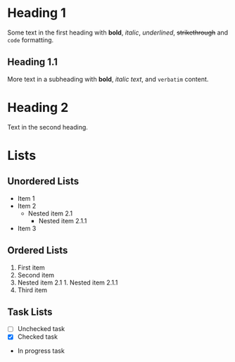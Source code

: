 # Heading 1

Some text in the first heading with **bold**, *italic*, _underlined_, ~~strikethrough~~ and `code` formatting.

## Heading 1.1

More text in a subheading with **bold**, *italic text*, and `verbatim` content.

# Heading 2

Text in the second heading.

# Lists

## Unordered Lists

- Item 1
- Item 2
  - Nested item 2.1
    - Nested item 2.1.1
- Item 3

## Ordered Lists

1. First item
1. Second item
  1. Nested item 2.1
    1. Nested item 2.1.1
1. Third item

## Task Lists

- [ ] Unchecked task
- [x] Checked task
- In progress task